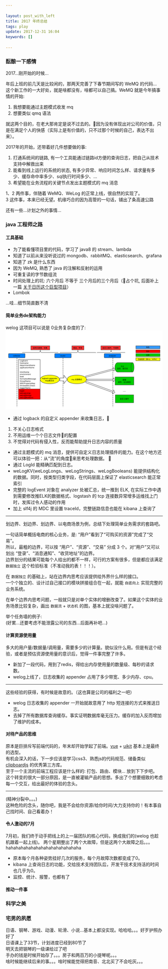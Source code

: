 ```yaml
---

layout: post_with_left
title: 2017 年终总结
tags: play
update: 2017-12-31 16:04
keywords: []

---
```



### 酝酿一下感情

2017...刚开始的时候...    
    
年后上班的前几天是比较闲的，那两天完善了下春节期间写的 WeMQ 的代码...    
这个新工作的一大好处，就是啥都没有，啥都可以自己搞。WeMQ 就是今年搞事情的开始:    
1. 我想要能通过主题模式收发 mq
2. 想要类似 qmq 语法

就这两个目的，在老大那肯定是说不过去的。因为没有体现出对公司的价值，只是在满足个人的快感（实际上是有价值的，只不过那个时候的自己，表达不出来）。    

2017年的开始，还带着好几件想要做的事:
1. 打通系统间的链路, 有一个工具能通过链路id方便的查询日志，把自己从技术支持中解救出来
2. 能看到线上运行的系统的状态, 有多少异常、响应时间怎么样、请求量有多少、缓存命中率多少、sql执行时间多少、...
3. 希望能在业务流程的关键节点发出主题模式的 mq 消息

1、2 两件事，伴随着 WeMQ、WeLog 的正常上线，很自然的实现了。    
3 这件事，本来已经无望。机缘巧合的因为高管的一句话，铺出了条高速公路    

还有一些...计划之外的事情...

### java 工程师之路

#### 工具基础

- 为了能看懂项目里的代码，学习了 java8 的 stream、lambda    
- 知道了以前从来没听说过的 mongodb、rabbitMQ、elasticsearch、grafana    
- 知道了 zk 是什么东西    
- 因为 WeMQ, 熟悉了 java 的注解和反射的运用    
- 可重复读的字节数组流    
- 时间处理上的坑: 六个月后 不等于 三个月后的三个月后（占个坑, 后面补上一篇 [关于日历这个巨型项目]()）    
- Lombok    

...哇...细节简直数不清


#### 简单业务de架构能力

welog 这项目可以说是 0业务复杂度的了:
![](/images/welog.svg)
- 通过 logback 的自定义 appender 来收集日志，    
1. 不关心日志格式    
2. 不用运维一个个日志文件的配置    
3. 不觉得对代码有侵入性，反而能帮助提升日志内容的质量    

- 通过主题模式的 mq 消息，提供可自定义日志处理插件的能力。在这个地方还可以体验一把：从“流”的角度来思考处理数据。    
- 通过 LogId 能精确匹配到日志。    
- weLogKV(weLogLongs、weLogStrings、weLogBooleans) 能提供结构化的数据。同时，按类型归类字段，在代码层面上保证了 elasticsearch 能正常索引    
- 完整的 logEvent 对象在 analyzer 处被汇总，统一推到 ELK, 在实际工作中遇到需要修改推ELK的数据格式、logstash 的 tcp 连接数异常增多运维找上门 时，发挥过令人感动的作用    
- 加上 slf4j 的 MDC 里设置 traceId，完整链路信息也能在 kibana 上查询了    

---

划边界、划边界、划边界、以电商场景为例，总结下处理简单业务需求的套路吧。    

一句话简单概括电商的核心业务，是: “用户”看到了“可购买的资源”完成了“交易”。    
所以，最粗的边界，可以按 “用户”、“资源”、“交易” 分成 3 个。对“用户”又可以划出 “登录”、“消息通知”、“收货地址”的边界。    
边界划分的结果可能每个人给出的都不一样，可行的方案有很多，但是都应该满足 `数据独立` 这个检验标准（不准动我的表！！！）。    

在 `数据独立` 的基础上，站在边界内思考应该提供给外界什么样的接口。    
一个个独立的、设计过自己接口的模块拼接组合在一起，就能 `自底向上` 实现完整的业务系统。    

在单个边界内思考问题，一般就只是对单个实体的增删改查了。如果这个实体的业务场景比较复杂，画出 `数据流` + `状态机` 的图，基本上就没啥问题了。

举个任务墙的例子:    
(好累...还要考虑不能泄露公司的东西...后面再补吧...)



#### 计算资源使用量

多大的用户量/数据量/调用量，需要多少的计算量。貌似没什么用。但是有这个经验，或者是预估资源使用量的意识后，觉得一件事完整了许多。
- 新加了一段代码，用到了redis，得给出内存使用量的数量级、每秒的请求数。
- welog上线了，日志收集的 appender 占用了多少带宽、多少内存、cpu。

---

这些经验的获得，有时候是故意的。（这也算是公司的福利之一吧）
- welog 日志收集的 appender 一开始就故意用了 http 短连接的方式来推送日志。
- 去掉了所有数据库查询缓存。事实证明数据库毫无压力。缓存的加入反而增加了维护的成本。


#### 对待产品的思维

原本是巨排斥写前端代码的，年末却开始学起了前端。[vue](https://cn.vuejs.org/v2/guide/index.html) + [uikit](https://getuikit.com/v2/) 基本上是最终的选型。    
有机会深入的话，下一步应该是学习css3、熟悉js的代码规范、储备类似 [clipboardjs](https://clipboardjs.com/) 的优秀第三方库。    
至于一个主流的前端工程应该是什么样的: 打包、路由、模块... 放到下下步吧。   
这个转变的很大一部分原因，是一直被灌输产品的思想。多出了个想要细致的考虑每一个交互，给出最好的体验的念头。    

---

(精神分裂中。。。)    
这种危险的念头，随你吧，我是不会给你资源/给你时间/大力支持你的！有本事自己找时间、自己看着办！    

#### 令人激动的7月

7月初，我们终于动手把线上的上一届团队的核心代码，换成我们的(welog 也趁机跟着一起上线)。
两个星期整出了两个大故障，但是这两个大故障之后。。。hahahahahahahahahahahahahahaha     
- 原本每个月各种姿势挂好几次的服务，每个月故障次数都变成了0。    
- kibana 上查询日志的功能，交给技术支持团队后，开发干技术支持活的时间也几乎为0。    
- 监控、统计、报警，也都有了    

#### 推动一件事

### 科学之美


### 宅男的夙愿

日语、钢琴、游戏、动漫、轮滑、小说...基本上都没实现。哈哈哈。。。好歹护照办好了    
日语课上了33节，计划进度已经到80节了    
明天去把钢琴的一级课给过了吧    
手办的钱是时候开始存了。。。房子和两百万的小提琴呢。。。    
啥时候能继续后来的事。。。啥时候能觉得把南音、北北买了不会吃灰。。。







